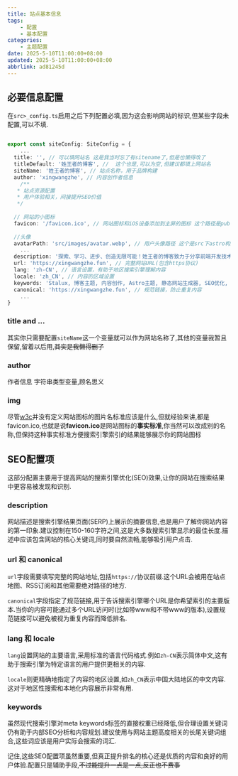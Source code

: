 ```yaml
---
title: 站点基本信息
tags: 
    - 配置
    - 基本配置
categories:
    - 主题配置
date: 2025-5-10T11:00:00+08:00
updated: 2025-5-10T11:00:00+08:00
abbrlink: ad81245d
---
```


## 必要信息配置

在`src>_config.ts`启用之后下列配置必填,因为这会影响网站的标识,但某些字段未配置,可以不填.
```ts title="_config.ts"

export const siteConfig: SiteConfig = {    
    ...
  title: '', // 可以填网站名 这是我当时忘了有sitename了,但是也懒得改了
  titleDefault: '姓王者的博客', //  这个也是,可以为空,但建议都填上网站名
  siteName: '姓王者的博客', // 站点名称，用于品牌构建  
  author: 'xingwangzhe', // 内容创作者信息
    /**
   * 站点资源配置
   * 用户体验相关，间接提升SEO价值
   */
  
  // 网站的小图标
  favicon: '/favicon.ico', // 网站图标和iOS设备添加到主屏的图标 这个路径是public下的静态资源路径
    
  //头像
  avatarPath: 'src/images/avatar.webp', // 用户头像路径 这个是src下astro构建处理的路径
    ...
  description: '探索、学习、进步、创造无限可能！姓王者的博客致力于分享前端开发技术，包括JavaScript、TypeScript、Vue等web开发知识。作为计算机科学与技术专业的博主，我相信终身学习的价值，这里记录了我的技术成长历程、实用教程和开发心得，希望能为大家提供有价值的参考和启发。可以不会，但不能不学！', // 网站描述，建议150-160字符以获得最佳SEO效果
  url: 'https://xingwangzhe.fun', // 完整网站URL(包含https协议)
  lang: 'zh-CN', // 语言设置，有助于地区搜索引擎理解内容
  locale: 'zh_CN', // 内容的区域设置
  keywords: 'Stalux, 博客主题, 内容创作, Astro主题, 静态网站生成器, SEO优化, 自定义博客, 响应式设计, 评论系统, 前端开发, Astro,ts,js', // 网站关键词，建议使用相关性高的长尾关键词组合
  canonical: 'https://xingwangzhe.fun', // 规范链接，防止重复内容
    ...
}

```

### title and ...

其实你只需要配置`siteName`这一个变量就可以作为网站名称了,其他的变量我暂且保留,留着以后用,~~其实是我懒得删了~~

### author

作者信息 字符串类型变量,顾名思义

### img

尽管[w3c](https://www.w3.org/zh-hans/)并没有定义网站图标的图片名标准应该是什么,但就经验来讲,都是favicon.ico,也就是说**favicon.ico**是网站图标的**事实标准**,你当然可以改成别的名称,但保持这种事实标准方便搜索引擎索引的结果能够展示你的网站图标

## SEO配置项

这部分配置主要用于提高网站的搜索引擎优化(SEO)效果,让你的网站在搜索结果中更容易被发现和识别.

### description

网站描述是搜索引擎结果页面(SERP)上展示的摘要信息,也是用户了解你网站内容的第一印象.建议控制在150-160字符之间,这是大多数搜索引擎显示的最佳长度.描述中应该包含网站的核心关键词,同时要自然流畅,能够吸引用户点击.

### url 和 canonical

`url`字段需要填写完整的网站地址,包括`https://`协议前缀.这个URL会被用在站点地图、RSS订阅和其他需要绝对路径的地方.

`canonical`字段指定了规范链接,用于告诉搜索引擎哪个URL是你希望索引的主要版本.当你的内容可能通过多个URL访问时(比如带www和不带www的版本),设置规范链接可以避免被视为重复内容而降低排名.

### lang 和 locale

`lang`设置网站的主要语言,采用标准的语言代码格式.例如`zh-CN`表示简体中文,这有助于搜索引擎为特定语言的用户提供更相关的内容.

`locale`则更精确地指定了内容的地区设置,如`zh_CN`表示中国大陆地区的中文内容.这对于地区性搜索和本地化内容展示非常有用.

### keywords

虽然现代搜索引擎对meta keywords标签的直接权重已经降低,但合理设置关键词仍有助于内部SEO分析和内容规划.建议使用与网站主题高度相关的长尾关键词组合,这些词应该是用户实际会搜索的词汇.

记住,这些SEO配置项虽然重要,但真正提升排名的核心还是优质的内容和良好的用户体验.配置只是辅助手段,~~不过能提升一点是一点,反正也不费事~~